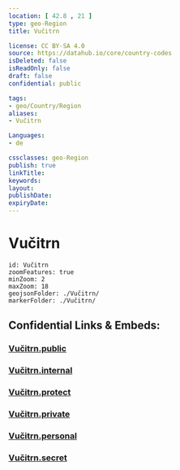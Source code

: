 ```yaml
---
location: [ 42.8 , 21 ] 
type: geo-Region
title: Vučitrn

license: CC BY-SA 4.0
source: https://datahub.io/core/country-codes
isDeleted: false
isReadOnly: false
draft: false
confidential: public

tags:
- geo/Country/Region
aliases:
- Vučitrn

Languages:
- de

cssclasses: geo-Region
publish: true
linkTitle: 
keywords: 
layout: 
publishDate: 
expiryDate: 
---
```


# Vučitrn

```leaflet
id: Vučitrn
zoomFeatures: true 
minZoom: 2 
maxZoom: 18
geojsonFolder: ./Vučitrn/
markerFolder: ./Vučitrn/
```


## Confidential Links & Embeds: 

### [Vučitrn.public](/_public/\Earth\Continent\Europe\Europe~South\Kosovo\districts~Kosovo\Kosovska_Mitrovica\counties~Kosovska_MitrovicaVučitrn.public.md) 

### [Vučitrn.internal](/_internal/\Earth\Continent\Europe\Europe~South\Kosovo\districts~Kosovo\Kosovska_Mitrovica\counties~Kosovska_MitrovicaVučitrn.internal.md) 

### [Vučitrn.protect](/_protect/\Earth\Continent\Europe\Europe~South\Kosovo\districts~Kosovo\Kosovska_Mitrovica\counties~Kosovska_MitrovicaVučitrn.protect.md) 

### [Vučitrn.private](/_private/\Earth\Continent\Europe\Europe~South\Kosovo\districts~Kosovo\Kosovska_Mitrovica\counties~Kosovska_MitrovicaVučitrn.private.md) 

### [Vučitrn.personal](/_personal/\Earth\Continent\Europe\Europe~South\Kosovo\districts~Kosovo\Kosovska_Mitrovica\counties~Kosovska_MitrovicaVučitrn.personal.md) 

### [Vučitrn.secret](/_secret/\Earth\Continent\Europe\Europe~South\Kosovo\districts~Kosovo\Kosovska_Mitrovica\counties~Kosovska_MitrovicaVučitrn.secret.md)

